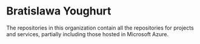 # Bratislawa Youghurt
The repositories in this organization contain all the repositories for projects and services, partially including those hosted in Microsoft Azure.
